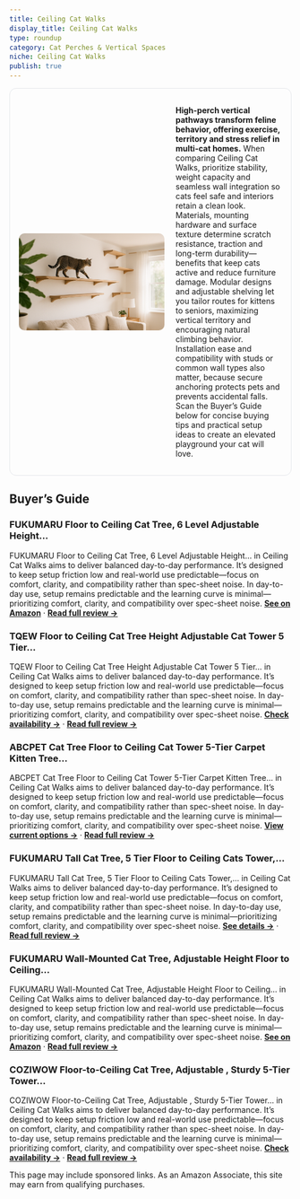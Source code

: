 ```yaml
---
title: Ceiling Cat Walks
display_title: Ceiling Cat Walks
type: roundup
category: Cat Perches & Vertical Spaces
niche: Ceiling Cat Walks
publish: true
---
```


<section class="hero-split" style="width:100%;box-sizing:border-box;border:1px solid #e5e7eb;border-radius:12px;padding:16px;display:grid;grid-template-columns:minmax(260px,40%) 1fr;gap:20px;align-items:center;"><figure style="margin:0;"><img src="/hero/roundups/cat-perches-vertical-spaces/ceiling-cat-walks.webp" alt="" style="width:100%;height:auto;display:block;border-radius:10px;"/></figure><div class="hero-copy" style="min-width:0;"><p><strong>High-perch vertical pathways transform feline behavior, offering exercise, territory and stress relief in multi-cat homes.</strong> When comparing Ceiling Cat Walks, prioritize stability, weight capacity and seamless wall integration so cats feel safe and interiors retain a clean look. Materials, mounting hardware and surface texture determine scratch resistance, traction and long-term durability&mdash;benefits that keep cats active and reduce furniture damage. Modular designs and adjustable shelving let you tailor routes for kittens to seniors, maximizing vertical territory and encouraging natural climbing behavior. Installation ease and compatibility with studs or common wall types also matter, because secure anchoring protects pets and prevents accidental falls. Scan the Buyer’s Guide below for concise buying tips and practical setup ideas to create an elevated playground your cat will love.</p></div></section>

<h2>Buyer’s Guide</h2>
<h3>FUKUMARU Floor to Ceiling Cat Tree, 6 Level Adjustable Height…</h3>
<p>FUKUMARU Floor to Ceiling Cat Tree, 6 Level Adjustable Height… in Ceiling Cat Walks aims to deliver balanced day-to-day performance. It’s designed to keep setup friction low and real-world use predictable&mdash;focus on comfort, clarity, and compatibility rather than spec-sheet noise. In day-to-day use, setup remains predictable and the learning curve is minimal&mdash;prioritizing comfort, clarity, and compatibility over spec-sheet noise. <a href="https://amzn.to/4n0WG5d" target="_blank" rel="nofollow sponsored noopener noopener" target="_blank"><strong>See on Amazon</strong></a> · <a href="/reviews/fukumaru-floor-to-ceiling-cat-tree-6-level-adjustable-height-5-7-9-8-ft-cd0f0ee6/"><strong>Read full review &rarr;</strong></a></p>
<h3>TQEW Floor to Ceiling Cat Tree Height Adjustable Cat Tower 5 Tier…</h3>
<p>TQEW Floor to Ceiling Cat Tree Height Adjustable Cat Tower 5 Tier… in Ceiling Cat Walks aims to deliver balanced day-to-day performance. It’s designed to keep setup friction low and real-world use predictable&mdash;focus on comfort, clarity, and compatibility rather than spec-sheet noise. In day-to-day use, setup remains predictable and the learning curve is minimal&mdash;prioritizing comfort, clarity, and compatibility over spec-sheet noise. <a href="https://amzn.to/3J8vOlQ" target="_blank" rel="nofollow sponsored noopener noopener" target="_blank"><strong>Check availability &rarr;</strong></a> · <a href="/reviews/tqew-floor-to-ceiling-cat-tree-height-50-120-in-adjustable-cat-tower-5-99139448/"><strong>Read full review &rarr;</strong></a></p>
<h3>ABCPET Cat Tree Floor to Ceiling Cat Tower 5-Tier Carpet Kitten Tree…</h3>
<p>ABCPET Cat Tree Floor to Ceiling Cat Tower 5-Tier Carpet Kitten Tree… in Ceiling Cat Walks aims to deliver balanced day-to-day performance. It’s designed to keep setup friction low and real-world use predictable&mdash;focus on comfort, clarity, and compatibility rather than spec-sheet noise. In day-to-day use, setup remains predictable and the learning curve is minimal&mdash;prioritizing comfort, clarity, and compatibility over spec-sheet noise. <a href="https://amzn.to/4nM83iH" target="_blank" rel="nofollow sponsored noopener noopener" target="_blank"><strong>View current options &rarr;</strong></a> · <a href="/reviews/abcpet-cat-tree-floor-to-ceiling-cat-tower-5-tier-carpet-kitten-tree-ca-537ae52b/"><strong>Read full review &rarr;</strong></a></p>
<h3>FUKUMARU Tall Cat Tree, 5 Tier Floor to Ceiling Cats Tower,…</h3>
<p>FUKUMARU Tall Cat Tree, 5 Tier Floor to Ceiling Cats Tower,… in Ceiling Cat Walks aims to deliver balanced day-to-day performance. It’s designed to keep setup friction low and real-world use predictable&mdash;focus on comfort, clarity, and compatibility rather than spec-sheet noise. In day-to-day use, setup remains predictable and the learning curve is minimal&mdash;prioritizing comfort, clarity, and compatibility over spec-sheet noise. <a href="https://amzn.to/473lbca" target="_blank" rel="nofollow sponsored noopener noopener" target="_blank"><strong>See details &rarr;</strong></a> · <a href="/reviews/fukumaru-tall-cat-tree-5-tier-floor-to-ceiling-cats-tower-wall-mounted-e530b185/"><strong>Read full review &rarr;</strong></a></p>
<h3>FUKUMARU Wall-Mounted Cat Tree, Adjustable Height Floor to Ceiling…</h3>
<p>FUKUMARU Wall-Mounted Cat Tree, Adjustable Height Floor to Ceiling… in Ceiling Cat Walks aims to deliver balanced day-to-day performance. It’s designed to keep setup friction low and real-world use predictable&mdash;focus on comfort, clarity, and compatibility rather than spec-sheet noise. In day-to-day use, setup remains predictable and the learning curve is minimal&mdash;prioritizing comfort, clarity, and compatibility over spec-sheet noise. <a href="https://amzn.to/4752FAc" target="_blank" rel="nofollow sponsored noopener noopener" target="_blank"><strong>See on Amazon</strong></a> · <a href="/reviews/fukumaru-wall-mounted-cat-tree-adjustable-height-81-107-inches-floor-to-19f68865/"><strong>Read full review &rarr;</strong></a></p>
<h3>COZIWOW Floor-to-Ceiling Cat Tree, Adjustable , Sturdy 5-Tier Tower…</h3>
<p>COZIWOW Floor-to-Ceiling Cat Tree, Adjustable , Sturdy 5-Tier Tower… in Ceiling Cat Walks aims to deliver balanced day-to-day performance. It’s designed to keep setup friction low and real-world use predictable&mdash;focus on comfort, clarity, and compatibility rather than spec-sheet noise. In day-to-day use, setup remains predictable and the learning curve is minimal&mdash;prioritizing comfort, clarity, and compatibility over spec-sheet noise. <a href="https://amzn.to/4n6aMT1" target="_blank" rel="nofollow sponsored noopener noopener" target="_blank"><strong>Check availability &rarr;</strong></a> · <a href="/reviews/coziwow-floor-to-ceiling-cat-tree-adjustable-89-112-inches-sturdy-5-tie-28fdfdd4/"><strong>Read full review &rarr;</strong></a></p>
<aside class="disclosure">This page may include sponsored links. As an Amazon Associate, this site may earn from qualifying purchases.</aside>
